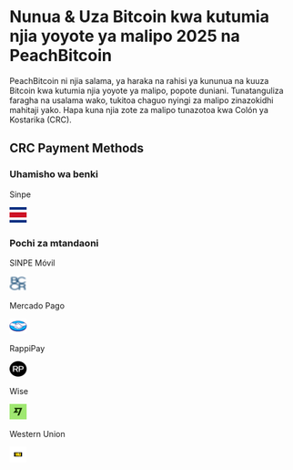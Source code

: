<body class="payment-methods-page">

# Nunua & Uza Bitcoin kwa kutumia njia yoyote ya malipo 2025 na PeachBitcoin

PeachBitcoin ni njia salama, ya haraka na rahisi ya kununua na kuuza Bitcoin kwa kutumia njia yoyote ya malipo, popote duniani. Tunatanguliza faragha na usalama wako, tukitoa chaguo nyingi za malipo zinazokidhi mahitaji yako. Hapa kuna njia zote za malipo tunazotoa kwa Colón ya Kostarika (CRC).

## CRC Payment Methods

### Uhamisho wa benki

<div class="payment-grid">
    <div class="payment-grid-item">
        <p>Sinpe</p> 
        <img src="/img/faq/logoimg/sinpe.png" width="30px" height="27px" alt="Nunua bitcoin kwa Sinpe, Uza bitcoin kwa Sinpe">
    </div>
</div>

### Pochi za mtandaoni

<div class="payment-grid">
    <div class="payment-grid-item">
        <p>SINPE Móvil</p> 
        <img src="/img/faq/logoimg/sinpemovil.png" width="30px" height="27px" alt="Nunua bitcoin kwa SINPE Móvil, Uza bitcoin kwa SINPE Móvil">
    </div>
    <div class="payment-grid-item">
        <p>Mercado Pago</p> 
        <img src="/img/faq/logoimg/mercadopago.png" width="30px" height="27px" alt="Nunua bitcoin kwa Mercado Pago, Uza bitcoin kwa Mercado Pago">
    </div>
    <div class="payment-grid-item">
        <p>RappiPay</p> 
        <img src="/img/faq/logoimg/rappipay.png" width="30px" height="27px" alt="Nunua bitcoin kwa RappiPay, Uza bitcoin kwa RappiPay">
    </div>
    <div class="payment-grid-item">
        <p>Wise</p> 
        <img src="/img/faq/logoimg/wise.png" width="30px" height="27px" alt="Nunua bitcoin kwa Wise, Uza bitcoin kwa Wise">
    </div>
    <div class="payment-grid-item">
        <p>Western Union</p> 
        <img src="/img/faq/logoimg/westernunion.png" width="30px" height="27px" alt="Nunua bitcoin kwa Western Union, Uza bitcoin kwa Western Union">
    </div>
</div>

</body>
